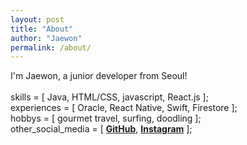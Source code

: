 ```yaml
---
layout: post
title: "About"
author: "Jaewon"
permalink: /about/
---
```


I'm Jaewon, a junior developer from Seoul!<br/><br/>
skills = [ Java, HTML/CSS, javascript, React.js ];<br/>
experiences = [ Oracle, React Native, Swift, Firestore ];<br/>
hobbys = [ gourmet travel, surfing, doodling ];<br/>
other_social_media = [ **[GitHub]**, **[Instagram]** ];<br/>



[GitHub]: https://github.com/woniyoon
[Instagram]:   https://www.instagram.com/yoonj1i/